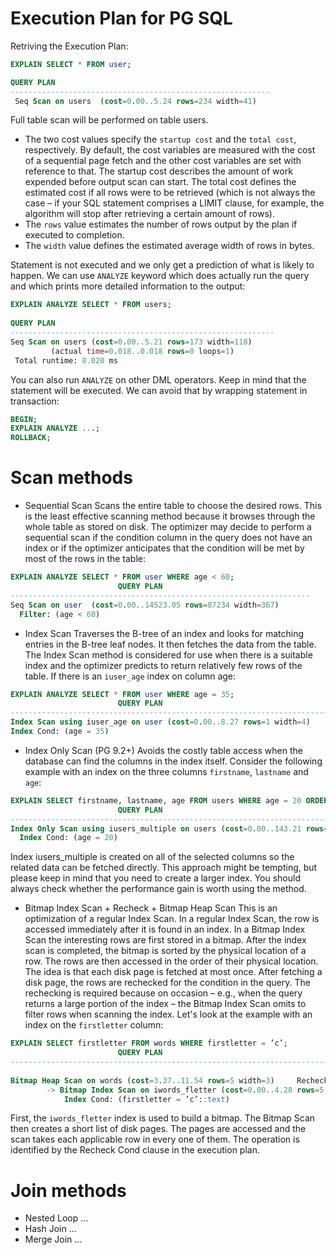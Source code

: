 # Execution Plan for PG SQL
Retriving the Execution Plan:
```sql
EXPLAIN SELECT * FROM user;

QUERY PLAN
----------------------------------------------------------
 Seq Scan on users  (cost=0.00..5.24 rows=234 width=41)
```
Full table scan will be performed on table users. 
* The two cost values specify the `startup cost` and the `total cost`, respectively. By default, the cost variables are measured with the cost of a sequential page fetch and the other cost variables are set with reference to that. The startup cost describes the amount of work expended before output scan can start. The total cost defines the estimated cost if all rows were to be retrieved (which is not always the case – if your SQL statement comprises a LIMIT clause, for example, the algorithm will stop after retrieving a certain amount of rows).
* The `rows` value estimates the number of rows output by the plan if executed to completion.
* The `width` value defines the estimated average width of rows in bytes.

Statement is not executed and we only get a prediction of what is likely to happen.
We can use `ANALYZE` keyword which does actually run the query and which prints more detailed information to the output:
```sql
EXPLAIN ANALYZE SELECT * FROM users;
 
QUERY PLAN
-----------------------------------------------------------
Seq Scan on users (cost=0.00..5.21 rows=173 width=118)
         (actual time=0.018..0.018 rows=0 loops=1)
 Total runtime: 0.020 ms
```
You can also run `ANALYZE` on other DML operators. Keep in mind that the statement will be executed.
We can avoid that by wrapping statement in transaction:
```sql
BEGIN;
EXPLAIN ANALYZE ...;
ROLLBACK;
```
# Scan methods
* Sequential Scan
Scans the entire table to choose the desired rows. This is the least effective scanning method because it browses through the whole table as stored on disk. The optimizer may decide to perform a sequential scan if the condition column in the query does not have an index or if the optimizer anticipates that the condition will be met by most of the rows in the table:
```sql
EXPLAIN ANALYZE SELECT * FROM user WHERE age < 60;
                        QUERY PLAN
-------------------------------------------------------------------
Seq Scan on user  (cost=0.00..14523.05 rows=87234 width=367)
  Filter: (age < 60)
```
* Index Scan
Traverses the B-tree of an index and looks for matching entries in the B-tree leaf nodes. It then fetches the data from the table. The Index Scan method is considered for use when there is a suitable index and the optimizer predicts to return relatively few rows of the table. If there is an `iuser_age` index on column age:
```sql
EXPLAIN ANALYZE SELECT * FROM user WHERE age = 35;
                        QUERY PLAN
------------------------------------------------------------------------
Index Scan using iuser_age on user (cost=0.00..8.27 rows=1 width=4)
Index Cond: (age = 35)
```
* Index Only Scan (PG 9.2+)
Avoids the costly table access when the database can find the columns in the index itself. Consider the following example with an index on the three columns `firstname`, `lastname` and `age`:
```sql
EXPLAIN SELECT firstname, lastname, age FROM users WHERE age = 20 ORDER BY lastname;
                        QUERY PLAN
-------------------------------------------------------------------------------------
Index Only Scan using iusers_multiple on users (cost=0.00..143.21 rows=4087 width=12)
  Index Cond: (age = 20)
```
Index iusers_multiple is created on all of the selected columns so the related data can be fetched directly. This approach might be tempting, but please keep in mind that you need to create a larger index. You should always check whether the performance gain is worth using the method.
* Bitmap Index Scan + Recheck + Bitmap Heap Scan
This is an optimization of a regular Index Scan. In a regular Index Scan, the row is accessed immediately after it is found in an index. In a Bitmap Index Scan the interesting rows are first stored in a bitmap. After the index scan is completed, the bitmap is sorted by the physical location of a row. The rows are then accessed in the order of their physical location. The idea is that each disk page is fetched at most once. After fetching a disk page, the rows are rechecked for the condition in the query. The rechecking is required because on occasion – e.g., when the query returns a large portion of the index – the Bitmap Index Scan omits to filter rows when scanning the index. Let's look at the example with an index on the `firstletter` column:
```sql
EXPLAIN SELECT firstletter FROM words WHERE firstletter = ’c’;
                        QUERY PLAN
----------------------------------------------------------------------------------------
 
Bitmap Heap Scan on words (cost=3.37..11.54 rows=5 width=3)     Recheck Cond: (firstletter = ’c’::text)
        -> Bitmap Index Scan on iwords_fletter (cost=0.00..4.28 rows=5 width=0)
            Index Cond: (firstletter = ’c’::text)
 ```
First, the `iwords_fletter` index is used to build a bitmap. The Bitmap Scan then creates a short list of disk pages. The pages are accessed and the scan takes each applicable row in every one of them. The operation is identified by the Recheck Cond clause in the execution plan.
# Join methods
* Nested Loop
...
* Hash Join
...
* Merge Join
...
